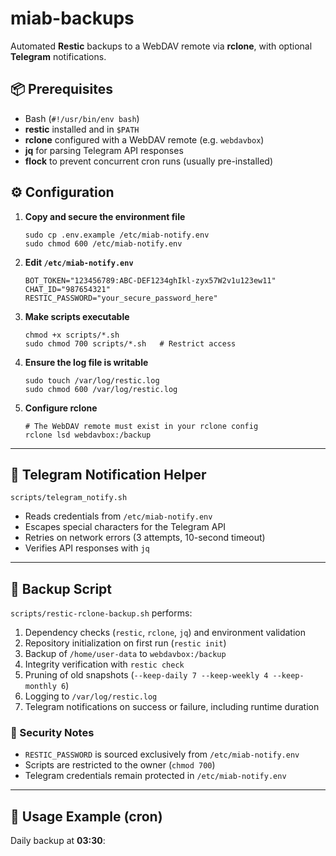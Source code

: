 # miab-backups

Automated **Restic** backups to a WebDAV remote via **rclone**, with optional **Telegram** notifications.

## 📦 Prerequisites
- Bash (`#!/usr/bin/env bash`)
- **restic** installed and in `$PATH`
- **rclone** configured with a WebDAV remote (e.g. `webdavbox`)
- **jq** for parsing Telegram API responses
- **flock** to prevent concurrent cron runs (usually pre-installed)

## ⚙️ Configuration
1. **Copy and secure the environment file**

       sudo cp .env.example /etc/miab-notify.env
       sudo chmod 600 /etc/miab-notify.env

2. **Edit `/etc/miab-notify.env`**

       BOT_TOKEN="123456789:ABC-DEF1234ghIkl-zyx57W2v1u123ew11"
       CHAT_ID="987654321"
       RESTIC_PASSWORD="your_secure_password_here"

3. **Make scripts executable**

       chmod +x scripts/*.sh
       sudo chmod 700 scripts/*.sh   # Restrict access

4. **Ensure the log file is writable**

       sudo touch /var/log/restic.log
       sudo chmod 600 /var/log/restic.log

5. **Configure rclone**

       # The WebDAV remote must exist in your rclone config
       rclone lsd webdavbox:/backup

---

## 🔔 Telegram Notification Helper
`scripts/telegram_notify.sh`  
- Reads credentials from `/etc/miab-notify.env`  
- Escapes special characters for the Telegram API  
- Retries on network errors (3 attempts, 10-second timeout)  
- Verifies API responses with `jq`  

---

## 💾 Backup Script
`scripts/restic-rclone-backup.sh` performs:  
1. Dependency checks (`restic`, `rclone`, `jq`) and environment validation  
2. Repository initialization on first run (`restic init`)  
3. Backup of `/home/user-data` to `webdavbox:/backup`  
4. Integrity verification with `restic check`  
5. Pruning of old snapshots (`--keep-daily 7 --keep-weekly 4 --keep-monthly 6`)  
6. Logging to `/var/log/restic.log`  
7. Telegram notifications on success or failure, including runtime duration  

### 🔐 Security Notes
- `RESTIC_PASSWORD` is sourced exclusively from `/etc/miab-notify.env`  
- Scripts are restricted to the owner (`chmod 700`)  
- Telegram credentials remain protected in `/etc/miab-notify.env`  

---

## 🔧 Usage Example (cron)
Daily backup at **03:30**:

